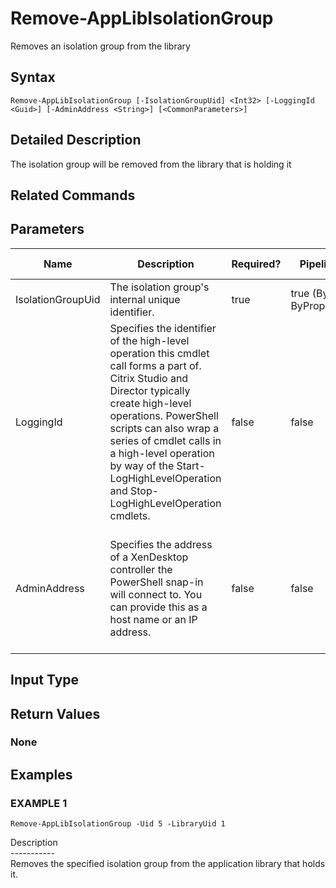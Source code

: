 ﻿# Remove-AppLibIsolationGroup

   Removes an isolation group from the library

## Syntax
```
Remove-AppLibIsolationGroup [-IsolationGroupUid] <Int32> [-LoggingId <Guid>] [-AdminAddress <String>] [<CommonParameters>]
```

## Detailed Description
   The isolation group will be removed from the library that is holding it

## Related Commands
## Parameters

| Name   | Description | Required? | Pipeline Input | Default Value |
| --- | --- | --- | --- | --- |
| IsolationGroupUid | The isolation group's internal unique identifier. | true | true (ByValue, ByPropertyName) |  |
| LoggingId | Specifies the identifier of the high-level operation this cmdlet call forms a part of. Citrix Studio and Director typically create high-level operations. PowerShell scripts can also wrap a series of cmdlet calls in a high-level operation by way of the Start-LogHighLevelOperation and Stop-LogHighLevelOperation cmdlets. | false | false |  |
| AdminAddress | Specifies the address of a XenDesktop controller the PowerShell snap-in will connect to. You can provide this as a host name or an IP address. | false | false | Localhost. Once a value is provided by any cmdlet, this value becomes the default. |

## Input Type
### 
   
## Return Values
### None
   
## Examples

### EXAMPLE 1
```
Remove-AppLibIsolationGroup -Uid 5 -LibraryUid 1
```
   Description<br>-----------<br>Removes the specified isolation group from the application library that holds it.
